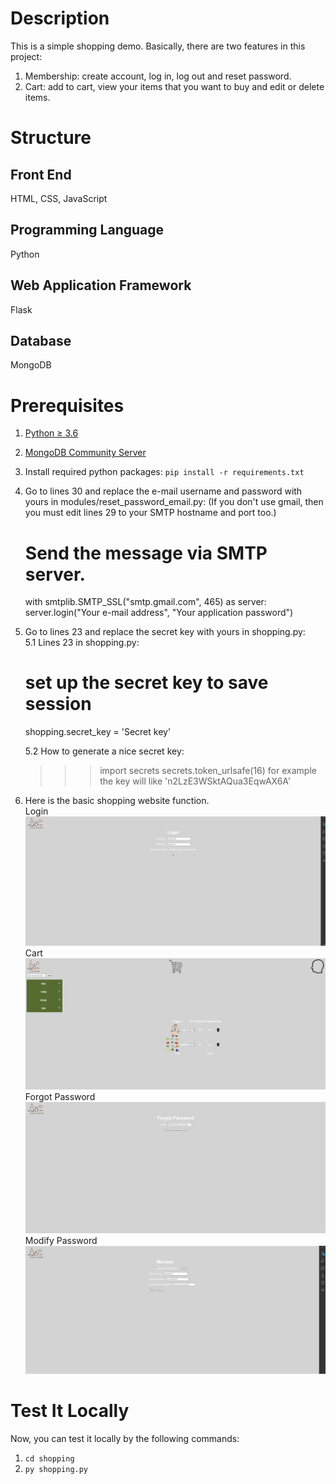 # Description
This is a simple shopping demo. Basically, there are two features in this project:
1. Membership: create account, log in, log out and reset password.
2. Cart: add to cart, view your items that you want to buy and edit or delete items.

# Structure
## Front End
HTML, CSS, JavaScript
## Programming Language
Python
## Web Application Framework
Flask
## Database
MongoDB

# Prerequisites
1. [Python ≥ 3.6](https://www.python.org/downloads/)
2. [MongoDB Community Server](https://www.mongodb.com/try/download/community)
3. Install required python packages: `pip install -r requirements.txt`
4. Go to lines 30 and replace the e-mail username and password with yours in modules/reset_password_email.py: (If you don't use gmail, then you must edit lines 29 to your SMTP hostname and port too.)
    
    # Send the message via SMTP server.
    with smtplib.SMTP_SSL("smtp.gmail.com", 465) as server:
        server.login("Your e-mail address", "Your application password") 
        <!-- (p.s the application password please check the link below https://support.google.com/mail/answer/185833?hl=zh-Hant)
        server.send_message(message) -->
    
5. Go to lines 23 and replace the secret key with yours in shopping.py:<br />
    5.1 Lines 23 in shopping.py:
    
    # set up the secret key to save session
    shopping.secret_key = 'Secret key'
    
    5.2 How to generate a nice secret key:
    
    >>> import secrets
    >>> secrets.token_urlsafe(16)
        for example the key will like 'n2LzE3WSktAQua3EqwAX6A'
6. Here is the basic shopping website function.<br />
    Login
    ![image](https://github.com/bebe018/shopping/blob/master/Login.png)
    Cart
    ![image](https://github.com/bebe018/shopping/blob/master/Cart.png)
    Forgot Password
    ![image](https://github.com/bebe018/shopping/blob/master/Forgot%20Password.png)
    Modify Password
    ![image](https://github.com/bebe018/shopping/blob/master/Modify%20Password.png)
    
  
# Test It Locally
Now, you can test it locally by the following commands:
1. `cd shopping`
2. `py shopping.py`
